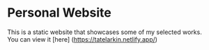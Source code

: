 # Personal Website

This is a static website that showcases some of my selected works.\
You can view it [here] (https://tatelarkin.netlify.app/)
